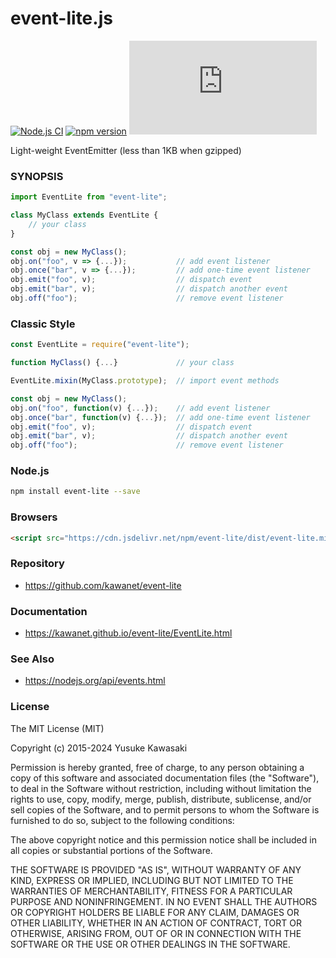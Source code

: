 # event-lite.js
[![Node.js CI](https://github.com/kawanet/event-lite/workflows/Node.js%20CI/badge.svg?branch=master)](https://github.com/kawanet/event-lite/actions/)
[![npm version](https://badge.fury.io/js/event-lite.svg)](https://www.npmjs.com/package/event-lite)
[![gzip size](https://img.badgesize.io/https://unpkg.com/event-lite/dist/event-lite.min.js?compression=gzip)](https://unpkg.com/event-lite/dist/event-lite.min.js)

Light-weight EventEmitter (less than 1KB when gzipped)

### SYNOPSIS

```js
import EventLite from "event-lite";

class MyClass extends EventLite {
    // your class
}

const obj = new MyClass();
obj.on("foo", v => {...});           // add event listener
obj.once("bar", v => {...});         // add one-time event listener
obj.emit("foo", v);                  // dispatch event
obj.emit("bar", v);                  // dispatch another event
obj.off("foo");                      // remove event listener
```

### Classic Style

```js
const EventLite = require("event-lite");

function MyClass() {...}             // your class

EventLite.mixin(MyClass.prototype);  // import event methods

const obj = new MyClass();
obj.on("foo", function(v) {...});    // add event listener
obj.once("bar", function(v) {...});  // add one-time event listener
obj.emit("foo", v);                  // dispatch event
obj.emit("bar", v);                  // dispatch another event
obj.off("foo");                      // remove event listener
```

### Node.js

```sh
npm install event-lite --save
```

### Browsers

```html
<script src="https://cdn.jsdelivr.net/npm/event-lite/dist/event-lite.min.js"></script>
```

### Repository

- https://github.com/kawanet/event-lite

### Documentation

- https://kawanet.github.io/event-lite/EventLite.html

### See Also

- https://nodejs.org/api/events.html

### License

The MIT License (MIT)

Copyright (c) 2015-2024 Yusuke Kawasaki

Permission is hereby granted, free of charge, to any person obtaining a copy
of this software and associated documentation files (the "Software"), to deal
in the Software without restriction, including without limitation the rights
to use, copy, modify, merge, publish, distribute, sublicense, and/or sell
copies of the Software, and to permit persons to whom the Software is
furnished to do so, subject to the following conditions:

The above copyright notice and this permission notice shall be included in all
copies or substantial portions of the Software.

THE SOFTWARE IS PROVIDED "AS IS", WITHOUT WARRANTY OF ANY KIND, EXPRESS OR
IMPLIED, INCLUDING BUT NOT LIMITED TO THE WARRANTIES OF MERCHANTABILITY,
FITNESS FOR A PARTICULAR PURPOSE AND NONINFRINGEMENT. IN NO EVENT SHALL THE
AUTHORS OR COPYRIGHT HOLDERS BE LIABLE FOR ANY CLAIM, DAMAGES OR OTHER
LIABILITY, WHETHER IN AN ACTION OF CONTRACT, TORT OR OTHERWISE, ARISING FROM,
OUT OF OR IN CONNECTION WITH THE SOFTWARE OR THE USE OR OTHER DEALINGS IN THE
SOFTWARE.
